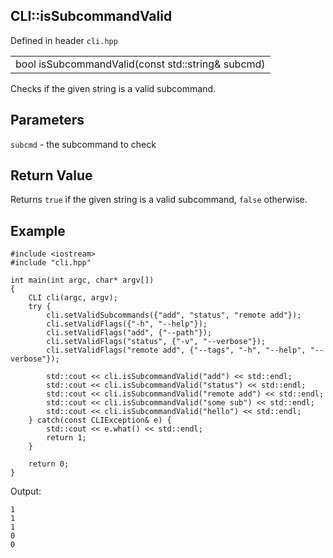 ## CLI::isSubcommandValid
Defined in header `cli.hpp`

| |
| --- |
| bool isSubcommandValid(const std::string& subcmd) |

Checks if the given string is a valid subcommand.

## Parameters
`subcmd` - the subcommand to check

## Return Value
Returns `true` if the given string is a valid subcommand, `false` otherwise.

## Example
```
#include <iostream>
#include "cli.hpp"

int main(int argc, char* argv[])
{
    CLI cli(argc, argv);
    try {
        cli.setValidSubcommands({"add", "status", "remote add"});
        cli.setValidFlags({"-h", "--help"});
        cli.setValidFlags("add", {"--path"});
        cli.setValidFlags("status", {"-v", "--verbose"});
        cli.setValidFlags("remote add", {"--tags", "-h", "--help", "--verbose"});

        std::cout << cli.isSubcommandValid("add") << std::endl;
        std::cout << cli.isSubcommandValid("status") << std::endl;
        std::cout << cli.isSubcommandValid("remote add") << std::endl;
        std::cout << cli.isSubcommandValid("some sub") << std::endl;
        std::cout << cli.isSubcommandValid("hello") << std::endl;
    } catch(const CLIException& e) {
        std::cout << e.what() << std::endl;
        return 1;
    }

    return 0;
}
```

Output:
```
1
1
1
0
0
```